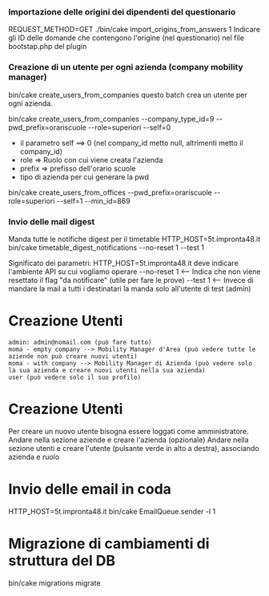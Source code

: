 ### Importazione delle origini dei dipendenti del questionario
REQUEST_METHOD=GET ./bin/cake import_origins_from_answers 1
Indicare gli ID delle domande che contengono l'origine (nel questionario) nel file bootstap.php del plugin

### Creazione di un utente per ogni azienda (company mobility manager)
bin/cake create_users_from_companies
questo batch crea un utente per ogni azienda.

bin/cake create_users_from_companies --company_type_id=9 --pwd_prefix=orariscuole --role=superiori --self=0
- il parametro self ==> 0 (nel company_id metto null, altrimenti metto il company_id)
- role => Ruolo con cui viene creata l'azienda
- prefix => prefisso dell'orario scuole
- tipo di azienda per cui generare la pwd

bin/cake create_users_from_offices  --pwd_prefix=orariscuole --role=superiori --self=1 --min_id=869

### Invio delle mail digest
Manda tutte le notifiche digest per il timetable
HTTP_HOST=5t.impronta48.it  bin/cake timetable_digest_notifications --no-reset 1 --test 1

Significato dei parametri:
HTTP_HOST=5t.impronta48.it  deve indicare l'ambiente API su cui vogliamo operare
--no-reset 1  <-- Indica che non viene resettato il flag "da notificare" (utile per fare le prove)
--test 1  <-- Invece di mandare la mail a tutti i destinatari la manda solo all'utente di test (admin)

# Creazione Utenti
    admin: admin@nomail.com (può fare tutto)
    moma - empty company --> Mobility Manager d'Area (può vedere tutte le aziende non può creare nuovi utenti)
    moma - with company --> Mobility Manager di Azienda (può vedere solo la sua azienda e creare nuovi utenti nella sua azienda)
    user (può vedere solo il suo profilo)

# Creazione Utenti
Per creare un nuovo utente bisogna essere loggati come amministratore.
Andare nella sezione aziende e creare l'azienda (opzionale)
Andare nella sezione utenti e creare l'utente (pulsante verde in alto a destra), associando azienda e ruolo

# Invio delle email in coda

HTTP_HOST=5t.impronta48.it bin/cake EmailQueue.sender -l 1

# Migrazione di cambiamenti di struttura del DB
bin/cake migrations migrate